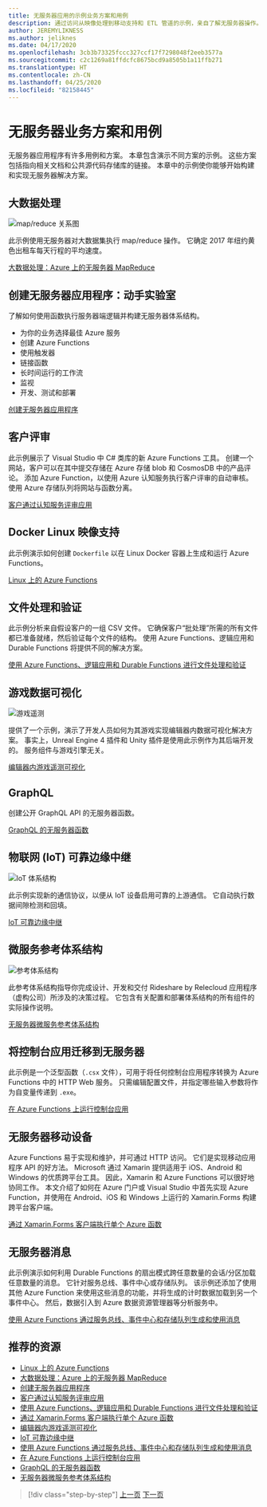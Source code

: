 ```yaml
---
title: 无服务器应用的示例业务方案和用例
description: 通过访问从映像处理到移动支持和 ETL 管道的示例，亲自了解无服务器操作。
author: JEREMYLIKNESS
ms.author: jeliknes
ms.date: 04/17/2020
ms.openlocfilehash: 3cb3b73325fccc327ccf17f7298048f2eeb3577a
ms.sourcegitcommit: c2c1269a81ffdcfc8675bcd9a8505b1a11ffb271
ms.translationtype: HT
ms.contentlocale: zh-CN
ms.lasthandoff: 04/25/2020
ms.locfileid: "82158445"
---
```

# <a name="serverless-business-scenarios-and-use-cases"></a>无服务器业务方案和用例

无服务器应用程序有许多用例和方案。 本章包含演示不同方案的示例。 这些方案包括指向相关文档和公共源代码存储库的链接。 本章中的示例使你能够开始构建和实现无服务器解决方案。

## <a name="big-data-processing"></a>大数据处理

![map/reduce 关系图](https://docs.microsoft.com/samples/azure-samples/durablefunctions-mapreduce-dotnet/big-data-processing-serverless-mapreduce-on-azure/media/mapreducearchitecture.png)

此示例使用无服务器对大数据集执行 map/reduce 操作。 它确定 2017 年纽约黄色出租车每天行程的平均速度。

[大数据处理：Azure 上的无服务器 MapReduce](https://docs.microsoft.com/samples/azure-samples/durablefunctions-mapreduce-dotnet/big-data-processing-serverless-mapreduce-on-azure/)

## <a name="create-serverless-applications-hands-on-lab"></a>创建无服务器应用程序：动手实验室

了解如何使用函数执行服务器端逻辑并构建无服务器体系结构。

- 为你的业务选择最佳 Azure 服务
- 创建 Azure Functions
- 使用触发器
- 链接函数
- 长时间运行的工作流
- 监视
- 开发、测试和部署

[创建无服务器应用程序](https://docs.microsoft.com/learn/paths/create-serverless-applications/)

## <a name="customer-reviews"></a>客户评审

此示例展示了 Visual Studio 中 C# 类库的新 Azure Functions 工具。 创建一个网站，客户可以在其中提交存储在 Azure 存储 blob 和 CosmosDB 中的产品评论。 添加 Azure Function，以使用 Azure 认知服务执行客户评审的自动审核。 使用 Azure 存储队列将网站与函数分离。

[客户通过认知服务评审应用](https://docs.microsoft.com/samples/azure-samples/functions-customer-reviews/customer-reviews-cognitive-services/)

## <a name="docker-linux-image-support"></a>Docker Linux 映像支持

此示例演示如何创建 `Dockerfile` 以在 Linux Docker 容器上生成和运行 Azure Functions。

[Linux 上的 Azure Functions](https://docs.microsoft.com/samples/azure-samples/functions-linux-custom-image/azure-functions-on-linux-custom-image-tutorial-sample-project/)

## <a name="file-processing-and-validation"></a>文件处理和验证

此示例分析来自假设客户的一组 CSV 文件。 它确保客户“批处理”所需的所有文件都已准备就绪，然后验证每个文件的结构。 使用 Azure Functions、逻辑应用和 Durable Functions 将提供不同的解决方案。

[使用 Azure Functions、逻辑应用和 Durable Functions 进行文件处理和验证](https://docs.microsoft.com/samples/azure-samples/serverless-file-validation/file-processing-and-validation-using-azure-functions-logic-apps-and-durable-functions/)

## <a name="game-data-visualization"></a>游戏数据可视化

![游戏遥测](https://docs.microsoft.com/samples/azure-samples/gaming-in-editor-telemetry/in-editor-telemetry-visualization/media/points.png)

提供了一个示例，演示了开发人员如何为其游戏实现编辑器内数据可视化解决方案。 事实上，Unreal Engine 4 插件和 Unity 插件是使用此示例作为其后端开发的。 服务组件与游戏引擎无关。

[编辑器内游戏遥测可视化](https://docs.microsoft.com/samples/azure-samples/gaming-in-editor-telemetry/in-editor-telemetry-visualization/)

## <a name="graphql"></a>GraphQL

创建公开 GraphQL API 的无服务器函数。

[GraphQL 的无服务器函数](https://github.com/softchris/graphql-workshop-dotnet/blob/master/docs/workshop/4.md)

## <a name="internet-of-things-iot-reliable-edge-relay"></a>物联网 (IoT) 可靠边缘中继

![IoT 体系结构](https://docs.microsoft.com/samples/azure-samples/iot-reliable-edge-relay/iot-reliable-edge-relay/media/architecture.png)

此示例实现新的通信协议，以便从 IoT 设备启用可靠的上游通信。 它自动执行数据间隙检测和回填。

[IoT 可靠边缘中继](https://docs.microsoft.com/samples/azure-samples/iot-reliable-edge-relay/iot-reliable-edge-relay/)

## <a name="microservices-reference-architecture"></a>微服务参考体系结构

![参考体系结构](https://docs.microsoft.com/samples/azure-samples/serverless-microservices-reference-architecture/serverless-microservices-reference-architecture/media/macro-architecture.png)

此参考体系结构指导你完成设计、开发和交付 Rideshare by Relecloud 应用程序（虚构公司）所涉及的决策过程。 它包含有关配置和部署体系结构的所有组件的实际操作说明。

[无服务器微服务参考体系结构](https://docs.microsoft.com/samples/azure-samples/serverless-microservices-reference-architecture/serverless-microservices-reference-architecture/)

## <a name="migrate-console-apps-to-serverless"></a>将控制台应用迁移到无服务器

此示例是一个泛型函数（`.csx` 文件），可用于将任何控制台应用程序转换为 Azure Functions 中的 HTTP Web 服务。 只需编辑配置文件，并指定哪些输入参数将作为自变量传递到 `.exe`。

[在 Azure Functions 上运行控制台应用](https://docs.microsoft.com/samples/azure-samples/functions-dotnet-migrating-console-apps/run-console-apps-on-azure-functions/)

## <a name="serverless-for-mobile"></a>无服务器移动设备

Azure Functions 易于实现和维护，并可通过 HTTP 访问。 它们是实现移动应用程序 API 的好方法。 Microsoft 通过 Xamarin 提供适用于 iOS、Android 和 Windows 的优质跨平台工具。 因此，Xamarin 和 Azure Functions 可以很好地协同工作。 本文介绍了如何在 Azure 门户或 Visual Studio 中首先实现 Azure Function，并使用在 Android、iOS 和 Windows 上运行的 Xamarin.Forms 构建跨平台客户端。

[通过 Xamarin.Forms 客户端执行单个 Azure 函数](https://docs.microsoft.com/samples/azure-samples/functions-xamarin-getting-started/implementing-a-simple-azure-function-with-a-xamarinforms-client/)

## <a name="serverless-messaging"></a>无服务器消息

此示例演示如何利用 Durable Functions 的扇出模式跨任意数量的会话/分区加载任意数量的消息。 它针对服务总线、事件中心或存储队列。 该示例还添加了使用其他 Azure Function 来使用这些消息的功能，并将生成的计时数据加载到另一个事件中心。 然后，数据引入到 Azure 数据资源管理器等分析服务中。

[使用 Azure Functions 通过服务总线、事件中心和存储队列生成和使用消息](https://docs.microsoft.com/samples/azure-samples/durable-functions-producer-consumer/product-consume-messages-az-functions/)

## <a name="recommended-resources"></a>推荐的资源

- [Linux 上的 Azure Functions](https://docs.microsoft.com/samples/azure-samples/functions-linux-custom-image/azure-functions-on-linux-custom-image-tutorial-sample-project/)
- [大数据处理：Azure 上的无服务器 MapReduce](https://docs.microsoft.com/samples/azure-samples/durablefunctions-mapreduce-dotnet/big-data-processing-serverless-mapreduce-on-azure/)
- [创建无服务器应用程序](https://docs.microsoft.com/learn/paths/create-serverless-applications/)
- [客户通过认知服务评审应用](https://docs.microsoft.com/samples/azure-samples/functions-customer-reviews/customer-reviews-cognitive-services/)
- [使用 Azure Functions、逻辑应用和 Durable Functions 进行文件处理和验证](https://docs.microsoft.com/samples/azure-samples/serverless-file-validation/file-processing-and-validation-using-azure-functions-logic-apps-and-durable-functions/)
- [通过 Xamarin.Forms 客户端执行单个 Azure 函数](https://docs.microsoft.com/samples/azure-samples/functions-xamarin-getting-started/implementing-a-simple-azure-function-with-a-xamarinforms-client/)
- [编辑器内游戏遥测可视化](https://docs.microsoft.com/samples/azure-samples/gaming-in-editor-telemetry/in-editor-telemetry-visualization/)
- [IoT 可靠边缘中继](https://docs.microsoft.com/samples/azure-samples/iot-reliable-edge-relay/iot-reliable-edge-relay/)
- [使用 Azure Functions 通过服务总线、事件中心和存储队列生成和使用消息](https://docs.microsoft.com/samples/azure-samples/durable-functions-producer-consumer/product-consume-messages-az-functions/)
- [在 Azure Functions 上运行控制台应用](https://docs.microsoft.com/samples/azure-samples/functions-dotnet-migrating-console-apps/run-console-apps-on-azure-functions/)
- [GraphQL 的无服务器函数](https://github.com/softchris/graphql-workshop-dotnet/blob/master/docs/workshop/4.md)
- [无服务器微服务参考体系结构](https://docs.microsoft.com/samples/azure-samples/serverless-microservices-reference-architecture/serverless-microservices-reference-architecture/)

>[!div class="step-by-step"]
>[上一页](orchestration-patterns.md)
>[下一页](serverless-conclusion.md)
